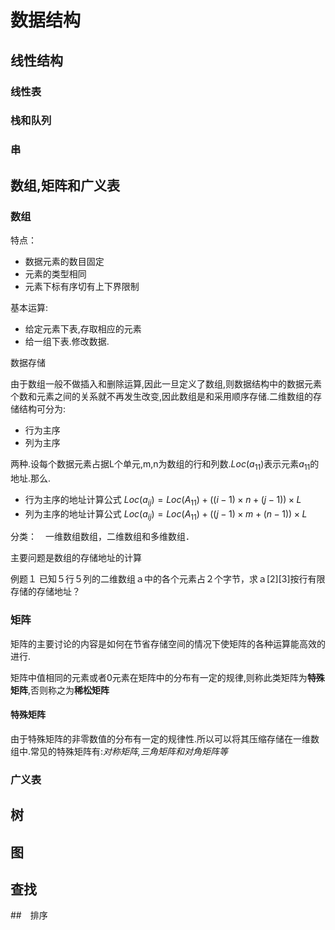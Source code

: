 # 数据结构

## 线性结构

### 线性表

### 栈和队列

### 串

## 数组,矩阵和广义表

### 数组

特点：

* 数据元素的数目固定
* 元素的类型相同
* 元素下标有序切有上下界限制

基本运算:

* 给定元素下表,存取相应的元素
* 给一组下表.修改数据.

数据存储

由于数组一般不做插入和删除运算,因此一旦定义了数组,则数据结构中的数据元素个数和元素之间的关系就不再发生改变,因此数组是和采用顺序存储.二维数组的存储结构可分为:

* 行为主序
* 列为主序

两种.设每个数据元素占据L个单元,m,n为数组的行和列数.$Loc(a_{11})$表示元素$a_{11}$的地址.那么.

* 行为主序的地址计算公式 $Loc(a_{ij})=Loc(A_{11})+((i-1)\times{n}+(j-1))\times{L}$
* 列为主序的地址计算公式 $Loc(a_{ij})=Loc(A_{11})+((j-1)\times{m}+(n-1))\times{L}$

分类：　一维数组数组，二维数组和多维数组．

主要问题是数组的存储地址的计算

例题１
已知５行５列的二维数组ａ中的各个元素占２个字节，求ａ[2][3]按行有限存储的存储地址？

### 矩阵

矩阵的主要讨论的内容是如何在节省存储空间的情况下使矩阵的各种运算能高效的进行.

矩阵中值相同的元素或者0元素在矩阵中的分布有一定的规律,则称此类矩阵为**特殊矩阵**,否则称之为**稀松矩阵**

#### 特殊矩阵

由于特殊矩阵的非零数值的分布有一定的规律性.所以可以将其压缩存储在一维数组中.常见的特殊矩阵有:*对称矩阵,三角矩阵和对角矩阵等*

### 广义表

## 树

## 图

## 查找

##　排序
